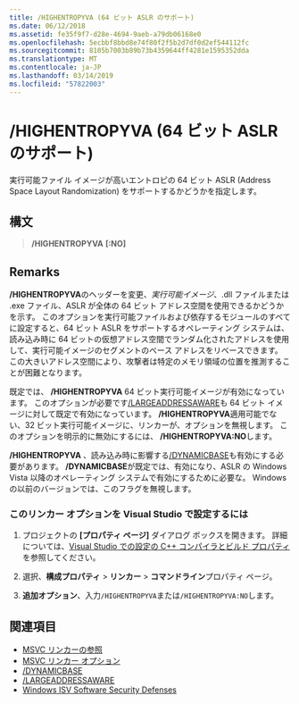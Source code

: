 ```yaml
---
title: /HIGHENTROPYVA (64 ビット ASLR のサポート)
ms.date: 06/12/2018
ms.assetid: fe35f9f7-d28e-4694-9aeb-a79db06168e0
ms.openlocfilehash: 5ecbbf8bbd8e74f80f2f5b2d7df0d2ef544112fc
ms.sourcegitcommit: 8105b7003b89b73b4359644ff4281e1595352dda
ms.translationtype: MT
ms.contentlocale: ja-JP
ms.lasthandoff: 03/14/2019
ms.locfileid: "57822003"
---
```

# <a name="highentropyva-support-64-bit-aslr"></a>/HIGHENTROPYVA (64 ビット ASLR のサポート)

実行可能ファイル イメージが高いエントロピの 64 ビット ASLR (Address Space Layout Randomization) をサポートするかどうかを指定します。

## <a name="syntax"></a>構文

> **/HIGHENTROPYVA** **[:NO]**

## <a name="remarks"></a>Remarks

**/HIGHENTROPYVA**のヘッダーを変更、*実行可能イメージ*、.dll ファイルまたは .exe ファイル、ASLR が全体の 64 ビット アドレス空間を使用できるかどうかを示す。 このオプションを実行可能ファイルおよび依存するモジュールのすべてに設定すると、64 ビット ASLR をサポートするオペレーティング システムは、読み込み時に 64 ビットの仮想アドレス空間でランダム化されたアドレスを使用して、実行可能イメージのセグメントのベース アドレスをリベースできます。 この大きいアドレス空間により、攻撃者は特定のメモリ領域の位置を推測することが困難となります。

既定では、 **/HIGHENTROPYVA** 64 ビット実行可能イメージが有効になっています。 このオプションが必要です[/LARGEADDRESSAWARE](largeaddressaware-handle-large-addresses.md)も 64 ビット イメージに対して既定で有効になっています。 **/HIGHENTROPYVA**適用可能でない、32 ビット実行可能イメージに、リンカーが、オプションを無視します。 このオプションを明示的に無効にするには、 **/HIGHENTROPYVA:NO**します。

**/HIGHENTROPYVA** 、読み込み時に影響する[/DYNAMICBASE](dynamicbase-use-address-space-layout-randomization.md)も有効にする必要があります。 **/DYNAMICBASE**が既定では、有効になり、ASLR の Windows Vista 以降のオペレーティング システムで有効にするために必要な。 Windows の以前のバージョンでは、このフラグを無視します。

### <a name="to-set-this-linker-option-in-visual-studio"></a>このリンカー オプションを Visual Studio で設定するには

1. プロジェクトの **[プロパティ ページ]** ダイアログ ボックスを開きます。 詳細については、[Visual Studio での設定の C++ コンパイラとビルド プロパティ](../working-with-project-properties.md)を参照してください。

1. 選択、**構成プロパティ** > **リンカー** > **コマンドライン**プロパティ ページ。

1. **追加オプション**、入力`/HIGHENTROPYVA`または`/HIGHENTROPYVA:NO`します。

## <a name="see-also"></a>関連項目

- [MSVC リンカーの参照](linking.md)
- [MSVC リンカー オプション](linker-options.md)
- [/DYNAMICBASE](dynamicbase-use-address-space-layout-randomization.md)
- [/LARGEADDRESSAWARE](largeaddressaware-handle-large-addresses.md)
- [Windows ISV Software Security Defenses](https://msdn.microsoft.com/library/bb430720.aspx)
